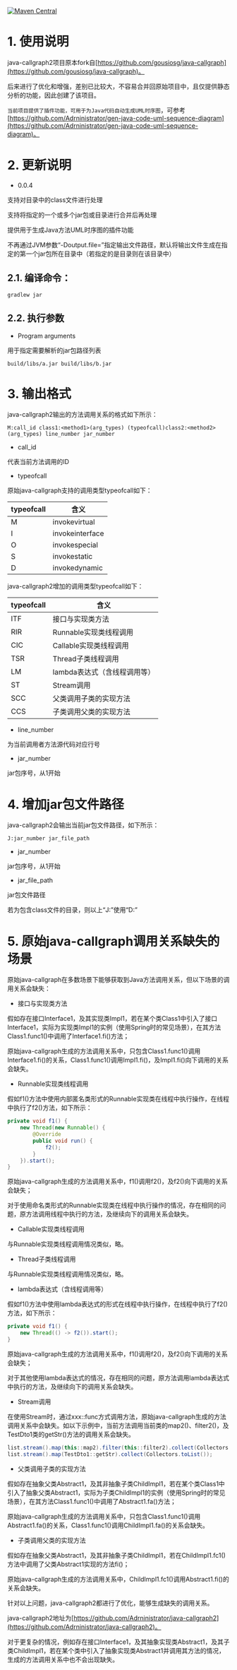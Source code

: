 [![Maven Central](https://img.shields.io/maven-central/v/com.github.adrninistrator/java-callgraph2.svg)](https://search.maven.org/artifact/com.github.adrninistrator/java-callgraph2/)

# 1. 使用说明

java-callgraph2项目原本fork自[https://github.com/gousiosg/java-callgraph](https://github.com/gousiosg/java-callgraph)。

后来进行了优化和增强，差别已比较大，不容易合并回原始项目中，且仅提供静态分析的功能，因此创建了该项目。

`当前项目提供了插件功能，可用于为Java代码自动生成UML时序图`，可参考[https://github.com/Adrninistrator/gen-java-code-uml-sequence-diagram](https://github.com/Adrninistrator/gen-java-code-uml-sequence-diagram)。

# 2. 更新说明

- 0.0.4

支持对目录中的class文件进行处理

支持将指定的一个或多个jar包或目录进行合并后再处理

提供用于生成Java方法UML时序图的插件功能

不再通过JVM参数“-Doutput.file=”指定输出文件路径，默认将输出文件生成在指定的第一个jar包所在目录中（若指定的是目录则在该目录中）

## 2.1. 编译命令：

```
gradlew jar
```

## 2.2. 执行参数

- Program arguments

用于指定需要解析的jar包路径列表

```
build/libs/a.jar build/libs/b.jar
```

# 3. 输出格式

java-callgraph2输出的方法调用关系的格式如下所示：

```
M:call_id class1:<method1>(arg_types) (typeofcall)class2:<method2>(arg_types) line_number jar_number
```

- call_id

代表当前方法调用的ID

- typeofcall

原始java-callgraph支持的调用类型typeofcall如下：

|typeofcall|含义|
|---|---|
|M|invokevirtual|
|I|invokeinterface|
|O|invokespecial|
|S|invokestatic|
|D|invokedynamic|

java-callgraph2增加的调用类型typeofcall如下：

|typeofcall|含义|
|---|---|
|ITF|接口与实现类方法|
|RIR|Runnable实现类线程调用|
|CIC|Callable实现类线程调用|
|TSR|Thread子类线程调用|
|LM|lambda表达式（含线程调用等）|
|ST|Stream调用|
|SCC|父类调用子类的实现方法|
|CCS|子类调用父类的实现方法|

- line_number

为当前调用者方法源代码对应行号

- jar_number

jar包序号，从1开始

# 4. 增加jar包文件路径

java-callgraph2会输出当前jar包文件路径，如下所示：

```
J:jar_number jar_file_path
```

- jar_number

jar包序号，从1开始

- jar_file_path

jar包文件路径

若为包含class文件的目录，则以上“J:”使用“D:”

# 5. 原始java-callgraph调用关系缺失的场景

原始java-callgraph在多数场景下能够获取到Java方法调用关系，但以下场景的调用关系会缺失：

- 接口与实现类方法

假如存在接口Interface1，及其实现类Impl1，若在某个类Class1中引入了接口Interface1，实际为实现类Impl1的实例（使用Spring时的常见场景），在其方法Class1.func1()中调用了Interface1.fi()方法；

原始java-callgraph生成的方法调用关系中，只包含Class1.func1()调用Interface1.fi()的关系，Class1.func1()调用Impl1.fi()，及Impl1.fi()向下调用的关系会缺失。

- Runnable实现类线程调用

假如f1()方法中使用内部匿名类形式的Runnable实现类在线程中执行操作，在线程中执行了f2()方法，如下所示：

```java
private void f1() {
    new Thread(new Runnable() {
        @Override
        public void run() {
            f2();
        }
    }).start();
}
```

原始java-callgraph生成的方法调用关系中，f1()调用f2()，及f2()向下调用的关系会缺失；

对于使用命名类形式的Runnable实现类在线程中执行操作的情况，存在相同的问题，原方法调用线程中执行的方法，及继续向下的调用关系会缺失。

- Callable实现类线程调用

与Runnable实现类线程调用情况类似，略。

- Thread子类线程调用

与Runnable实现类线程调用情况类似，略。

- lambda表达式（含线程调用等）

假如f1()方法中使用lambda表达式的形式在线程中执行操作，在线程中执行了f2()方法，如下所示：

```java
private void f1() {
    new Thread(() -> f2()).start();
}
```

原始java-callgraph生成的方法调用关系中，f1()调用f2()，及f2()向下调用的关系会缺失；

对于其他使用lambda表达式的情况，存在相同的问题，原方法调用lambda表达式中执行的方法，及继续向下的调用关系会缺失。

- Stream调用

在使用Stream时，通过xxx::func方式调用方法，原始java-callgraph生成的方法调用关系中会缺失。如以下示例中，当前方法调用当前类的map2()、filter2()，及TestDto1类的getStr()方法的调用关系会缺失。

```java
list.stream().map(this::map2).filter(this::filter2).collect(Collectors.toList());
list.stream().map(TestDto1::getStr).collect(Collectors.toList());
```

- 父类调用子类的实现方法

假如存在抽象父类Abstract1，及其非抽象子类ChildImpl1，若在某个类Class1中引入了抽象父类Abstract1，实际为子类ChildImpl1的实例（使用Spring时的常见场景），在其方法Class1.func1()中调用了Abstract1.fa()方法；

原始java-callgraph生成的方法调用关系中，只包含Class1.func1()调用Abstract1.fa()的关系，Class1.func1()调用ChildImpl1.fa()的关系会缺失。

- 子类调用父类的实现方法

假如存在抽象父类Abstract1，及其非抽象子类ChildImpl1，若在ChildImpl1.fc1()方法中调用了父类Abstract1实现的方法fi()；

原始java-callgraph生成的方法调用关系中，ChildImpl1.fc1()调用Abstract1.fi()的关系会缺失。

针对以上问题，java-callgraph2都进行了优化，能够生成缺失的调用关系。

java-callgraph2地址为[https://github.com/Adrninistrator/java-callgraph2](https://github.com/Adrninistrator/java-callgraph2)。

对于更复杂的情况，例如存在接口Interface1，及其抽象实现类Abstract1，及其子类ChildImpl1，若在某个类中引入了抽象实现类Abstract1并调用其方法的情况，生成的方法调用关系中也不会出现缺失。
